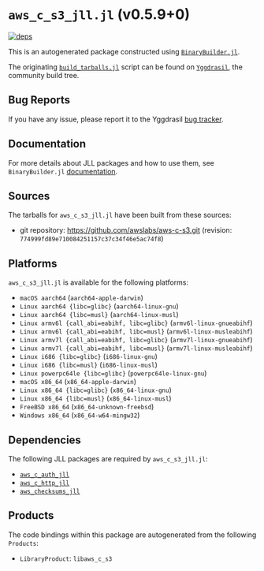 # `aws_c_s3_jll.jl` (v0.5.9+0)

[![deps](https://juliahub.com/docs/aws_c_s3_jll/deps.svg)](https://juliahub.com/ui/Packages/aws_c_s3_jll/4S5Nn?page=2)

This is an autogenerated package constructed using [`BinaryBuilder.jl`](https://github.com/JuliaPackaging/BinaryBuilder.jl).

The originating [`build_tarballs.jl`](https://github.com/JuliaPackaging/Yggdrasil/blob/53e61b4c0c79d62f69810d457c36d784edeb962a/A/aws_c_s3/build_tarballs.jl) script can be found on [`Yggdrasil`](https://github.com/JuliaPackaging/Yggdrasil/), the community build tree.

## Bug Reports

If you have any issue, please report it to the Yggdrasil [bug tracker](https://github.com/JuliaPackaging/Yggdrasil/issues).

## Documentation

For more details about JLL packages and how to use them, see `BinaryBuilder.jl` [documentation](https://docs.binarybuilder.org/stable/jll/).

## Sources

The tarballs for `aws_c_s3_jll.jl` have been built from these sources:

* git repository: https://github.com/awslabs/aws-c-s3.git (revision: `774999fd89e710084251157c37c34f46e5ac74f8`)

## Platforms

`aws_c_s3_jll.jl` is available for the following platforms:

* `macOS aarch64` (`aarch64-apple-darwin`)
* `Linux aarch64 {libc=glibc}` (`aarch64-linux-gnu`)
* `Linux aarch64 {libc=musl}` (`aarch64-linux-musl`)
* `Linux armv6l {call_abi=eabihf, libc=glibc}` (`armv6l-linux-gnueabihf`)
* `Linux armv6l {call_abi=eabihf, libc=musl}` (`armv6l-linux-musleabihf`)
* `Linux armv7l {call_abi=eabihf, libc=glibc}` (`armv7l-linux-gnueabihf`)
* `Linux armv7l {call_abi=eabihf, libc=musl}` (`armv7l-linux-musleabihf`)
* `Linux i686 {libc=glibc}` (`i686-linux-gnu`)
* `Linux i686 {libc=musl}` (`i686-linux-musl`)
* `Linux powerpc64le {libc=glibc}` (`powerpc64le-linux-gnu`)
* `macOS x86_64` (`x86_64-apple-darwin`)
* `Linux x86_64 {libc=glibc}` (`x86_64-linux-gnu`)
* `Linux x86_64 {libc=musl}` (`x86_64-linux-musl`)
* `FreeBSD x86_64` (`x86_64-unknown-freebsd`)
* `Windows x86_64` (`x86_64-w64-mingw32`)

## Dependencies

The following JLL packages are required by `aws_c_s3_jll.jl`:

* [`aws_c_auth_jll`](https://github.com/JuliaBinaryWrappers/aws_c_auth_jll.jl)
* [`aws_c_http_jll`](https://github.com/JuliaBinaryWrappers/aws_c_http_jll.jl)
* [`aws_checksums_jll`](https://github.com/JuliaBinaryWrappers/aws_checksums_jll.jl)

## Products

The code bindings within this package are autogenerated from the following `Products`:

* `LibraryProduct`: `libaws_c_s3`
